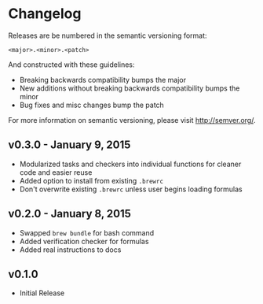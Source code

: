 # Changelog

Releases are be numbered in the semantic versioning format:

`<major>.<minor>.<patch>`

And constructed with these guidelines:

* Breaking backwards compatibility bumps the major
* New additions without breaking backwards compatibility bumps the minor
* Bug fixes and misc changes bump the patch

For more information on semantic versioning, please visit http://semver.org/.

## v0.3.0 - January 9, 2015

- Modularized tasks and checkers into individual functions for cleaner code and easier reuse
- Added option to install from existing `.brewrc`
- Don't overwrite existing `.brewrc` unless user begins loading formulas

## v0.2.0 - January 8, 2015

- Swapped `brew bundle` for bash command
- Added verification checker for formulas
- Added real instructions to docs

## v0.1.0

- Initial Release